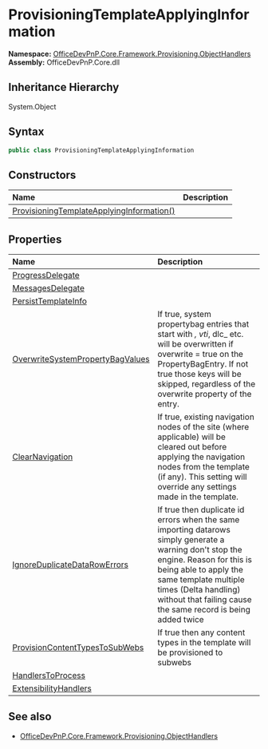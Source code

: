 # ProvisioningTemplateApplyingInformation
**Namespace:** [OfficeDevPnP.Core.Framework.Provisioning.ObjectHandlers](OfficeDevPnP.Core.Framework.Provisioning.ObjectHandlers.md)  
**Assembly:** OfficeDevPnP.Core.dll  
## Inheritance Hierarchy
System.Object  
## Syntax
```C#
public class ProvisioningTemplateApplyingInformation
```
## Constructors
|**Name**|**Description**|
|:-----|:-----|
| [ProvisioningTemplateApplyingInformation()](OfficeDevPnP.Core.Framework.Provisioning.ObjectHandlers.ProvisioningTemplateApplyingInformation.ctor1.md) | 
## Properties
|**Name**|**Description**|
|:-----|:-----|
| [ProgressDelegate](OfficeDevPnP.Core.Framework.Provisioning.ObjectHandlers.ProvisioningTemplateApplyingInformation.ProgressDelegate.md) | 
| [MessagesDelegate](OfficeDevPnP.Core.Framework.Provisioning.ObjectHandlers.ProvisioningTemplateApplyingInformation.MessagesDelegate.md) | 
| [PersistTemplateInfo](OfficeDevPnP.Core.Framework.Provisioning.ObjectHandlers.ProvisioningTemplateApplyingInformation.PersistTemplateInfo.md) | 
| [OverwriteSystemPropertyBagValues](OfficeDevPnP.Core.Framework.Provisioning.ObjectHandlers.ProvisioningTemplateApplyingInformation.OverwriteSystemPropertyBagValues.md) | If true, system propertybag entries that start with _, vti_, dlc_ etc. will be overwritten if overwrite = true on the PropertyBagEntry. If not true those keys will be skipped, regardless of the overwrite property of the entry.
| [ClearNavigation](OfficeDevPnP.Core.Framework.Provisioning.ObjectHandlers.ProvisioningTemplateApplyingInformation.ClearNavigation.md) | If true, existing navigation nodes of the site (where applicable) will be cleared out before applying the navigation nodes from the template (if any). This setting will override any settings made in the template.
| [IgnoreDuplicateDataRowErrors](OfficeDevPnP.Core.Framework.Provisioning.ObjectHandlers.ProvisioningTemplateApplyingInformation.IgnoreDuplicateDataRowErrors.md) | If true then duplicate id errors when the same importing datarows simply generate a warning don't stop the engine. Reason for this is being able to apply the same template multiple times (Delta handling) without that failing cause the same record is being added twice
| [ProvisionContentTypesToSubWebs](OfficeDevPnP.Core.Framework.Provisioning.ObjectHandlers.ProvisioningTemplateApplyingInformation.ProvisionContentTypesToSubWebs.md) | If true then any content types in the template will be provisioned to subwebs
| [HandlersToProcess](OfficeDevPnP.Core.Framework.Provisioning.ObjectHandlers.ProvisioningTemplateApplyingInformation.HandlersToProcess.md) | 
| [ExtensibilityHandlers](OfficeDevPnP.Core.Framework.Provisioning.ObjectHandlers.ProvisioningTemplateApplyingInformation.ExtensibilityHandlers.md) | 
## See also
- [OfficeDevPnP.Core.Framework.Provisioning.ObjectHandlers](OfficeDevPnP.Core.Framework.Provisioning.ObjectHandlers.md)
